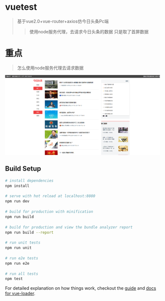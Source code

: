 # vuetest

> 基于vue2.0+vue-router+axios仿今日头条Pc端
>> 使用node服务代理，去请求今日头条的数据
>> 只是取了首屏数据
# 重点
>怎么使用node服务代理去请求数据

<img src="static/demo.png">

## Build Setup

``` bash
# install dependencies
npm install

# serve with hot reload at localhost:8080
npm run dev

# build for production with minification
npm run build

# build for production and view the bundle analyzer report
npm run build --report

# run unit tests
npm run unit

# run e2e tests
npm run e2e

# run all tests
npm test
```

For detailed explanation on how things work, checkout the [guide](http://vuejs-templates.github.io/webpack/) and [docs for vue-loader](http://vuejs.github.io/vue-loader).
